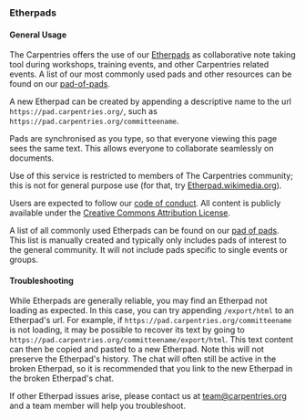 ### Etherpads

#### General Usage

The Carpentries offers the use of our [Etherpads](https://pad.carpentries.org/) as collaborative note taking tool during workshops, training events, and other Carpentries related events.  A list of our most commonly used pads and other resources can be found on our [pad-of-pads](https://pad.carpentries.org/pad-of-pads).

A new Etherpad can be created by appending a descriptive name to the url `https://pad.carpentries.org/`, such as `https://pad.carpentries.org/committeename`.

Pads are synchronised as you type, so that everyone viewing this page sees the same text. This allows everyone to collaborate seamlessly on documents.

Use of this service is restricted to members of The Carpentries community; this is not for general purpose use (for that, try [Etherpad.wikimedia.org](https://Etherpad.wikimedia.org/)).

Users are expected to follow our [code of conduct]( https://docs.carpentries.org/topic_folders/policies/code-of-conduct.html).  All content is publicly available under the [Creative Commons Attribution License](https://creativecommons.org/licenses/by/4.0/).

A list of all commonly used Etherpads can be found on our [pad of pads](https://pad.carpentries.org/pad-of-pads). This list is manually created and typically only includes pads of interest to the general community.  It will not include pads specific to single events or groups.

#### Troubleshooting

While Etherpads are generally reliable, you may find an Etherpad not loading as expected.  In this case, you can try appending `/export/html` to an Etherpad's url.  For example, if `https://pad.carpentries.org/committeename` is not loading, it may be possible to recover its text by going to `https://pad.carpentries.org/committeename/export/html`. This text content can then be copied and pasted to a new Etherpad. Note this will not preserve the Etherpad's history.  The chat will often still be active in the broken Etherpad, so it is recommended that you link to the new Etherpad in the broken Etherpad's chat.

If other Etherpad issues arise, please contact us at team@carpentries.org and a team member will help you troubleshoot.
